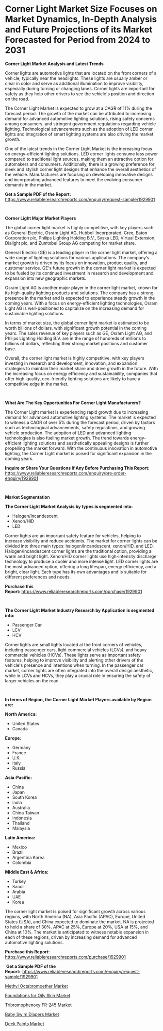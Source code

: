 <p><h1>Corner Light Market Size Focuses on Market Dynamics, In-Depth Analysis and Future Projections of its Market Forecasted for Period from 2024 to 2031</h1></p><p><strong>Corner Light Market Analysis and Latest Trends</strong></p>
<p><p>Corner lights are automotive lights that are located on the front corners of a vehicle, typically near the headlights. These lights are usually amber or clear in color and serve as additional illumination to improve visibility, especially during turning or changing lanes. Corner lights are important for safety as they help other drivers to see the vehicle's position and direction on the road.</p><p>The Corner Light Market is expected to grow at a CAGR of 11% during the forecast period. The growth of the market can be attributed to increasing demand for advanced automotive lighting solutions, rising safety concerns among consumers, and stringent government regulations regarding vehicle lighting. Technological advancements such as the adoption of LED corner lights and integration of smart lighting systems are also driving the market growth.</p><p>One of the latest trends in the Corner Light Market is the increasing focus on energy-efficient lighting solutions. LED corner lights consume less power compared to traditional light sources, making them an attractive option for automakers and consumers. Additionally, there is a growing preference for sleek and stylish corner light designs that enhance the overall aesthetics of the vehicle. Manufacturers are focusing on developing innovative designs and incorporating advanced features to meet the evolving consumer demands in the market.</p></p>
<p><strong>Get a Sample PDF of the Report:&nbsp;</strong> <a href="https://www.reliableresearchreports.com/enquiry/request-sample/1929901">https://www.reliableresearchreports.com/enquiry/request-sample/1929901</a></p>
<p>&nbsp;</p>
<p><strong>Corner Light Major Market Players</strong></p>
<p><p>The global corner light market is highly competitive, with key players such as General Electric, Osram Light AG, Hubbell Incorporated, Cree, Eaton Corporation plc, Philips Lighting Holding B.V., Syska LED, Virtual Extension, Dialight plc, and Zumtobel Group AG competing for market share.</p><p>General Electric (GE) is a leading player in the corner light market, offering a wide range of lighting solutions for various applications. The company's market growth is driven by its focus on innovation, product quality, and customer service. GE's future growth in the corner light market is expected to be fueled by its continued investment in research and development and expansion into new geographic markets.</p><p>Osram Light AG is another major player in the corner light market, known for its high-quality lighting products and solutions. The company has a strong presence in the market and is expected to experience steady growth in the coming years. With a focus on energy-efficient lighting technologies, Osram Light AG is well-positioned to capitalize on the increasing demand for sustainable lighting solutions.</p><p>In terms of market size, the global corner light market is estimated to be worth billions of dollars, with significant growth potential in the coming years. The sales revenue of key players such as GE, Osram Light AG, and Philips Lighting Holding B.V. are in the range of hundreds of millions to billions of dollars, reflecting their strong market positions and customer base.</p><p>Overall, the corner light market is highly competitive, with key players investing in research and development, innovation, and expansion strategies to maintain their market share and drive growth in the future. With the increasing focus on energy efficiency and sustainability, companies that offer high-quality, eco-friendly lighting solutions are likely to have a competitive edge in the market.</p></p>
<p>&nbsp;</p>
<p><strong>What Are The Key Opportunities For Corner Light Manufacturers?</strong></p>
<p><p>The Corner Light market is experiencing rapid growth due to increasing demand for advanced automotive lighting systems. The market is expected to witness a CAGR of over 5% during the forecast period, driven by factors such as technological advancements, safety regulations, and growing vehicle production. The adoption of LED and advanced lighting technologies is also fueling market growth. The trend towards energy-efficient lighting solutions and aesthetically appealing designs is further propelling the market forward. With the continuous innovation in automotive lighting, the Corner Light market is poised for significant expansion in the coming years.</p></p>
<p><strong>Inquire or Share Your Questions If Any Before Purchasing This Report:</strong> <a href="https://www.reliableresearchreports.com/enquiry/pre-order-enquiry/1929901">https://www.reliableresearchreports.com/enquiry/pre-order-enquiry/1929901</a></p>
<p>&nbsp;</p>
<p><strong>Market Segmentation</strong></p>
<p><strong>The Corner Light Market Analysis by types is segmented into:</strong></p>
<p><ul><li>Halogen/Incandescent</li><li>Xenon/HID</li><li>LED</li></ul></p>
<p><p>Corner lights are an important safety feature for vehicles, helping to increase visibility and reduce accidents. The market for corner lights can be divided into three main types: halogen/incandescent, xenon/HID, and LED. Halogen/incandescent corner lights are the traditional option, providing a warm and bright light. Xenon/HID corner lights use high-intensity discharge technology to produce a cooler and more intense light. LED corner lights are the most advanced option, offering a long lifespan, energy efficiency, and a bright, clear light. Each type has its own advantages and is suitable for different preferences and needs.</p></p>
<p><strong>Purchase this Report:&nbsp;</strong><a href="https://www.reliableresearchreports.com/purchase/1929901">https://www.reliableresearchreports.com/purchase/1929901</a></p>
<p>&nbsp;</p>
<p><strong>The Corner Light Market Industry Research by Application is segmented into:</strong></p>
<p><ul><li>Passenger Car</li><li>LCV</li><li>HCV</li></ul></p>
<p><p>Corner lights are small lights located at the front corners of vehicles, including passenger cars, light commercial vehicles (LCVs), and heavy commercial vehicles (HCVs). These lights serve as important safety features, helping to improve visibility and alerting other drivers of the vehicle's presence and intentions when turning. In the passenger car market, corner lights are often integrated into the overall design aesthetic, while in LCVs and HCVs, they play a crucial role in ensuring the safety of larger vehicles on the road.</p></p>
<p>&nbsp;</p>
<p><strong>In terms of Region, the Corner Light Market Players available by Region are:</strong></p>
<p>
    <p> <strong> North America: </strong>
        <ul>
            <li>United States</li>
            <li>Canada</li>
        </ul>
        </p> 
    <p> <strong> Europe: </strong>
        <ul>
            <li>Germany</li>
            <li>France</li>
            <li>U.K.</li>
            <li>Italy</li>
            <li>Russia</li>
        </ul>
        </p> 
    <p> <strong> Asia-Pacific: </strong>
        <ul>
            <li>China</li>
            <li>Japan</li>
            <li>South Korea</li>
            <li>India</li>
            <li>Australia</li>
            <li>China Taiwan</li>
            <li>Indonesia</li>
            <li>Thailand</li>
            <li>Malaysia</li>
        </ul>
        </p> 
    <p> <strong> Latin America: </strong>
        <ul>
            <li>Mexico</li>
            <li>Brazil</li>
            <li>Argentina Korea</li>
            <li>Colombia</li>
        </ul>
        </p> 
    <p> <strong> Middle East & Africa: </strong>
        <ul>
            <li>Turkey</li>
            <li>Saudi</li>
            <li>Arabia</li>
            <li>UAE</li>
            <li>Korea</li>
        </ul>
    </p>
    </p>
<p><p>The corner light market is poised for significant growth across various regions, with North America (NA), Asia Pacific (APAC), Europe, United States (USA), and China expected to dominate the market. NA is projected to hold a share of 30%, APAC at 25%, Europe at 20%, USA at 15%, and China at 10%. The market is anticipated to witness notable expansion in each of these regions, driven by increasing demand for advanced automotive lighting solutions.</p></p>
<p><strong>Purchase this Report: </strong><a href="https://www.reliableresearchreports.com/purchase/1929901">https://www.reliableresearchreports.com/purchase/1929901</a></p>
<p>&nbsp;<strong>Get a Sample PDF of the Report:&nbsp;&nbsp;</strong><a href="https://www.reliableresearchreports.com/enquiry/request-sample/1929901">https://www.reliableresearchreports.com/enquiry/request-sample/1929901</a></p>
<p><strong></strong></p>
<p><p><a href="https://thundering-castanet-c65.notion.site/Methyl-Octabromoether-Market-Dynamics-2024-2031-Also-about-Its-Market-Trends-Projections-and-Oppo-1ec4fb70b89046c2a1911b5262c2f591">Methyl Octabromoether Market</a></p><p><a href="https://view.publitas.com/reportprime-1/foundations-for-oily-skin-market-size-share-trends-analysis-report-by-application-regional-outlook-competitive-strategies-and-segment-forecasts-2024-2031/">Foundations for Oily Skin Market</a></p><p><a href="https://bubble-tree-ea4.notion.site/Decoding-the-Tribromophenoxy-FR-245-Market-A-Deep-Dive-into-the-Latest-Market-Trends-Market-Segmen-fd5e82c402be40be817f79d75c252fad">Tribromophenoxy FR-245 Market</a></p><p><a href="https://thundering-castanet-c65.notion.site/Baby-Swim-Diapers-Market-Size-Reflecting-a-Forecast-Till-2031-Market-By-Type-By-Application-and-By-e04d8c72a2914672bf729277b5a95460">Baby Swim Diapers Market</a></p><p><a href="https://view.publitas.com/reportprime-1/deck-paints-market-size-market-trends-and-growth-outlook-forecasted-for-period-from-2024-to-2031/">Deck Paints Market</a></p></p>